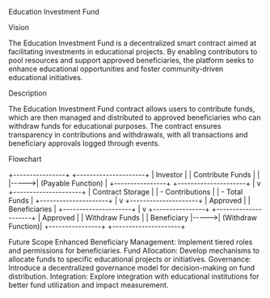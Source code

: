 Education Investment Fund

Vision

The Education Investment Fund is a decentralized smart contract aimed at facilitating investments in educational projects. By enabling contributors to pool resources and support approved beneficiaries, the platform seeks to enhance educational opportunities and foster community-driven educational initiatives.

Description

The Education Investment Fund contract allows users to contribute funds, which are then managed and distributed to approved beneficiaries who can withdraw funds for educational purposes. The contract ensures transparency in contributions and withdrawals, with all transactions and beneficiary approvals logged through events.

Flowchart

+----------------+      +---------------------+
|  Investor      |      |  Contribute Funds   |
|                |----->|  (Payable Function) |
+----------------+      +---------------------+
                          |
                          v
                +---------------------+
                |  Contract Storage   |
                |  - Contributions    |
                |  - Total Funds      |
                +---------------------+
                          |
                          v
                +---------------------+
                |  Approved           |
                |  Beneficiaries      |
                +---------------------+
                          |
                          v
+----------------+      +---------------------+
|  Approved      |      |  Withdraw Funds     |
|  Beneficiary   |----->|  (Withdraw Function)|
+----------------+      +---------------------+


Future Scope
Enhanced Beneficiary Management: Implement tiered roles and permissions for beneficiaries.
Fund Allocation: Develop mechanisms to allocate funds to specific educational projects or initiatives.
Governance: Introduce a decentralized governance model for decision-making on fund distribution.
Integration: Explore integration with educational institutions for better fund utilization and impact measurement.



